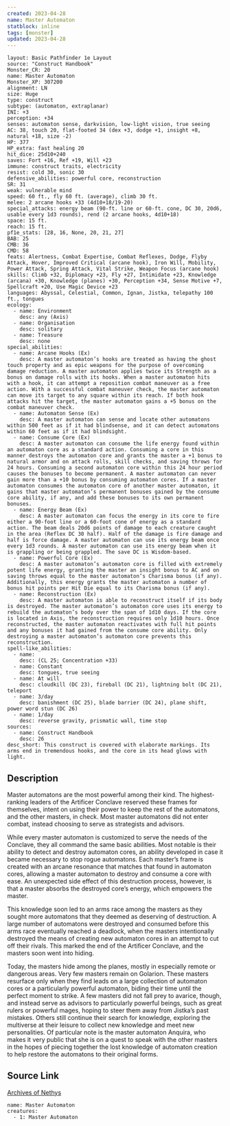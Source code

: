 ```yaml
---
created: 2023-04-28
name: Master Automaton
statblock: inline
tags: [monster]
updated: 2023-04-28
---
```

```statblock
layout: Basic Pathfinder 1e Layout
source: "Construct Handbook"
Monster_CR: 20
name: Master Automaton
Monster_XP: 307200
alignment: LN
size: Huge
type: construct
subtype: (automaton, extraplanar)
INI: +3
perception: +34
senses: automaton sense, darkvision, low-light vision, true seeing
AC: 38, touch 20, flat-footed 34 (dex +3, dodge +1, insight +8, natural +18, size -2)
HP: 377
HP_extra: fast healing 20
hit_dice: 25d10+240
saves: Fort +16, Ref +19, Will +23
immune: construct traits, electricity
resist: cold 30, sonic 30
defensive_abilities: powerful core, reconstruction
SR: 31
weak: vulnerable mind
speed: 60 ft., fly 60 ft. (average), climb 30 ft.
melee: 2 arcane hooks +33 (4d10+18/19-20)
special_attacks: energy beam (90-ft. line or 60-ft. cone, DC 30, 20d6, usable every 1d3 rounds), rend (2 arcane hooks, 4d10+18)
space: 15 ft.
reach: 15 ft.
pf1e_stats: [28, 16, None, 20, 21, 27]
BAB: 25
CMB: 36
CMD: 58
feats: Alertness, Combat Expertise, Combat Reflexes, Dodge, Flyby Attack, Hover, Improved Critical (arcane hook), Iron Will, Mobility, Power Attack, Spring Attack, Vital Strike, Weapon Focus (arcane hook)
skills: Climb +32, Diplomacy +23, Fly +27, Intimidate +23, Knowledge (arcana) +30, Knowledge (planes) +30, Perception +34, Sense Motive +7, Spellcraft +20, Use Magic Device +23
languages: Abyssal, Celestial, Common, Ignan, Jistka, telepathy 100 ft., tongues
ecology:
  - name: Environment
    desc: any (Axis)
  - name: Organisation
    desc: solitary
  - name: Treasure
    desc: none
special_abilities:
  - name: Arcane Hooks (Ex)
    desc: A master automaton’s hooks are treated as having the ghost touch property and as epic weapons for the purpose of overcoming damage reduction. A master automaton applies twice its Strength as a bonus on damage rolls with its hooks. When a master automaton hits with a hook, it can attempt a reposition combat maneuver as a free action. With a successful combat maneuver check, the master automaton can move its target to any square within its reach. If both hook attacks hit the target, the master automaton gains a +5 bonus on the combat maneuver check.
  - name: Automaton Sense (Ex)
    desc: A master automaton can sense and locate other automatons within 500 feet as if it had blindsense, and it can detect automatons within 60 feet as if it had blindsight.
  - name: Consume Core (Ex)
    desc: A master automaton can consume the life energy found within an automaton core as a standard action. Consuming a core in this manner destroys the automaton core and grants the master a +1 bonus to natural armor and on attack rolls, skill checks, and saving throws for 24 hours. Consuming a second automaton core within this 24 hour period causes the bonuses to become permanent. A master automaton can never gain more than a +10 bonus by consuming automaton cores. If a master automaton consumes the automaton core of another master automaton, it gains that master automaton’s permanent bonuses gained by the consume core ability, if any, and add these bonuses to its own permanent bonuses.
  - name: Energy Beam (Ex)
    desc: A master automaton can focus the energy in its core to fire either a 90-foot line or a 60-foot cone of energy as a standard action. The beam deals 20d6 points of damage to each creature caught in the area (Reflex DC 30 half). Half of the damage is fire damage and half is force damage. A master automaton can use its energy beam once every 1d3 rounds. A master automaton can use its energy beam when it is grappling or being grappled. The save DC is Wisdom-based.
  - name: Powerful Core (Ex)
    desc: A master automaton’s automaton core is filled with extremely potent life energy, granting the master an insight bonus to AC and on saving throws equal to the master automaton’s Charisma bonus (if any). Additionally, this energy grants the master automaton a number of bonus hit points per Hit Die equal to its Charisma bonus (if any).
  - name: Reconstruction (Ex)
    desc: A master automaton is able to reconstruct itself if its body is destroyed. The master automaton’s automaton core uses its energy to rebuild the automaton’s body over the span of 1d10 days. If the core is located in Axis, the reconstruction requires only 1d10 hours. Once reconstructed, the master automaton reactivates with full hit points and any bonuses it had gained from the consume core ability. Only destroying a master automaton’s automaton core prevents this reconstruction.
spell-like_abilities:
  - name:
    desc: (CL 25; Concentration +33)
  - name: Constant
    desc: tongues, true seeing
  - name: At will
    desc: cloudkill (DC 23), fireball (DC 21), lightning bolt (DC 21), teleport
  - name: 3/day
    desc: banishment (DC 25), blade barrier (DC 24), plane shift, power word stun (DC 26)
  - name: 1/day
    desc: reverse gravity, prismatic wall, time stop
sources:
  - name: Construct Handbook
    desc: 26
desc_short: This construct is covered with elaborate markings. Its arms end in tremendous hooks, and the core in its head glows with light.
```
## Description
Master automatons are the most powerful among their kind. The highest-ranking leaders of the Artificer Conclave reserved these frames for themselves, intent on using their power to keep the rest of the automatons, and the other masters, in check. Most master automatons did not enter combat, instead choosing to serve as strategists and advisors.

 While every master automaton is customized to serve the needs of the Conclave, they all command the same basic abilities. Most notable is their ability to detect and destroy automaton cores, an ability developed in case it became necessary to stop rogue automatons. Each master’s frame is created with an arcane resonance that matches that found in automaton cores, allowing a master automaton to destroy and consume a core with ease. An unexpected side effect of this destruction process, however, is that a master absorbs the destroyed core’s energy, which empowers the master.

 This knowledge soon led to an arms race among the masters as they sought more automatons that they deemed as deserving of destruction. A large number of automatons were destroyed and consumed before this arms race eventually reached a deadlock, when the masters intentionally destroyed the means of creating new automaton cores in an attempt to cut off their rivals. This marked the end of the Artificer Conclave, and the masters soon went into hiding.

 Today, the masters hide among the planes, mostly in especially remote or dangerous areas. Very few masters remain on Golarion. These masters resurface only when they find leads on a large collection of automaton cores or a particularly powerful automaton, biding their time until the perfect moment to strike. A few masters did not fall prey to avarice, though, and instead serve as advisors to particularly powerful beings, such as great rulers or powerful mages, hoping to steer them away from Jistka’s past mistakes. Others still continue their search for knowledge, exploring the multiverse at their leisure to collect new knowledge and meet new personalities. Of particular note is the master automaton Anquira, who makes it very public that she is on a quest to speak with the other masters in the hopes of piecing together the lost knowledge of automaton creation to help restore the automatons to their original forms.


## Source Link
[Archives of Nethys](https://aonprd.com/MonsterDisplay.aspx?ItemName=Master%20Automaton)
```encounter-table
name: Master Automaton
creatures:
  - 1: Master Automaton
```
